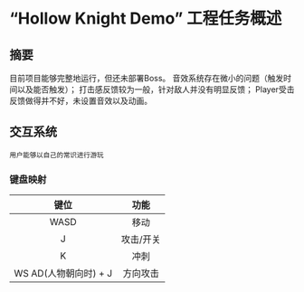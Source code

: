 # “Hollow Knight Demo” 工程任务概述
## 摘要
  目前项目能够完整地运行，但还未部署Boss。
  音效系统存在微小的问题（触发时间以及能否触发）；
  打击感反馈较为一般，针对敌人并没有明显反馈；
  Player受击反馈做得并不好，未设置音效以及动画。

## 交互系统
	用户能够以自己的常识进行游玩
### 键盘映射

| 键位 | 功能 |
| :--: | :--: |
| WASD | 移动 |
| J | 攻击/开关 |
| K | 冲刺 |
| WS AD(人物朝向时) + J | 方向攻击 |
